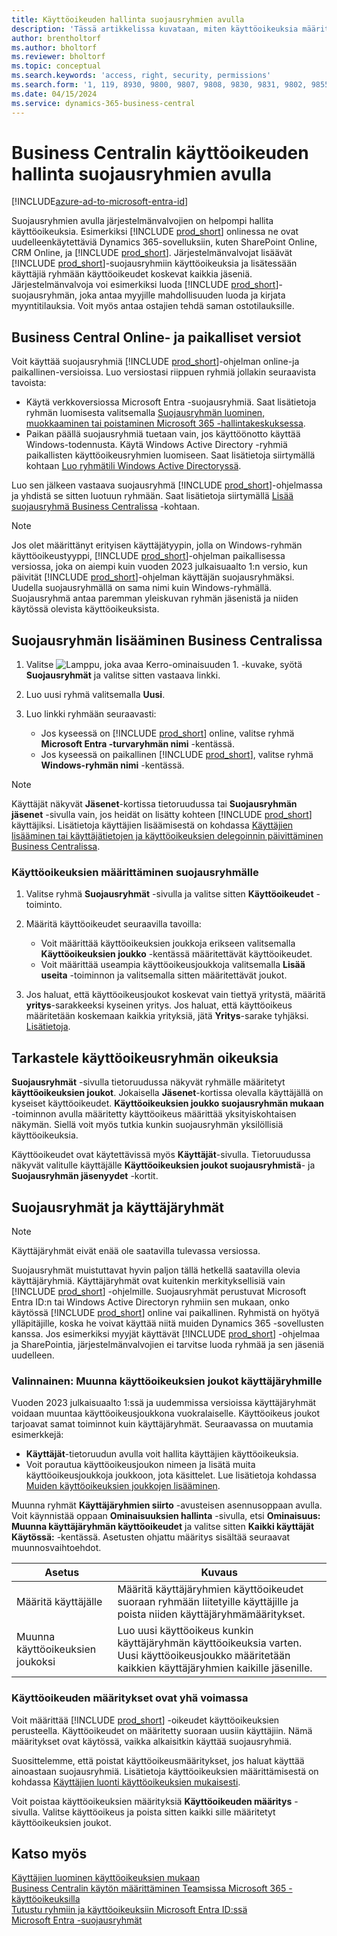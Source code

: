 ```yaml
---
title: Käyttöoikeuden hallinta suojausryhmien avulla
description: 'Tässä artikkelissa kuvataan, miten käyttöoikeuksia määritetään suojausryhmien avulla.'
author: brentholtorf
ms.author: bholtorf
ms.reviewer: bholtorf
ms.topic: conceptual
ms.search.keywords: 'access, right, security, permissions'
ms.search.form: '1, 119, 8930, 9800, 9807, 9808, 9830, 9831, 9802, 9855, 9862'
ms.date: 04/15/2024
ms.service: dynamics-365-business-central
---
```


# <a name="control-access-to-business-central-using-security-groups"></a>Business Centralin käyttöoikeuden hallinta suojausryhmien avulla

[!INCLUDE[azure-ad-to-microsoft-entra-id](~/../shared-content/shared/azure-ad-to-microsoft-entra-id.md)]

Suojausryhmien avulla järjestelmänvalvojien on helpompi hallita käyttöoikeuksia. Esimerkiksi [!INCLUDE [prod_short](includes/prod_short.md)] onlinessa ne ovat uudelleenkäytettäviä Dynamics 365-sovelluksiin, kuten SharePoint Online, CRM Online, ja [!INCLUDE [prod_short](includes/prod_short.md)]. Järjestelmänvalvojat lisäävät [!INCLUDE [prod_short](includes/prod_short.md)]-suojausryhmiin käyttöoikeuksia ja lisätessään käyttäjiä ryhmään käyttöoikeudet koskevat kaikkia jäseniä. Järjestelmänvalvoja voi esimerkiksi luoda [!INCLUDE [prod_short](includes/prod_short.md)]-suojausryhmän, joka antaa myyjille mahdollisuuden luoda ja kirjata myyntitilauksia. Voit myös antaa ostajien tehdä saman ostotilauksille.

## <a name="business-central-online-and-on-premises"></a>Business Central Online- ja paikalliset versiot

Voit käyttää suojausryhmiä [!INCLUDE [prod_short](includes/prod_short.md)]-ohjelman online-ja paikallinen-versioissa. Luo versiostasi riippuen ryhmiä jollakin seuraavista tavoista:

* Käytä verkkoversiossa Microsoft Entra -suojausryhmiä. Saat lisätietoja ryhmän luomisesta valitsemalla [Suojausryhmän luominen, muokkaaminen tai poistaminen Microsoft 365 -hallintakeskuksessa](/microsoft-365/admin/email/create-edit-or-delete-a-security-group).
* Paikan päällä suojausryhmiä tuetaan vain, jos käyttöönotto käyttää Windows-todennusta. Käytä Windows Active Directory -ryhmiä paikallisten käyttöoikeusryhmien luomiseen. Saat lisätietoja siirtymällä kohtaan [Luo ryhmätili Windows Active Directoryssä](/windows/security/operating-system-security/network-security/windows-firewall/create-a-group-account-in-active-directory). 

Luo sen jälkeen vastaava suojausryhmä [!INCLUDE [prod_short](includes/prod_short.md)]-ohjelmassa ja yhdistä se sitten luotuun ryhmään. Saat lisätietoja siirtymällä [Lisää suojausryhmä Business Centralissa](#add-a-security-group-in-business-central) -kohtaan.

> [!NOTE]
> Jos olet määrittänyt erityisen käyttäjätyypin, jolla on Windows-ryhmän käyttöoikeustyyppi, [!INCLUDE [prod_short](includes/prod_short.md)]-ohjelman paikallisessa versiossa, joka on aiempi kuin vuoden 2023 julkaisuaalto 1:n versio, kun päivität [!INCLUDE [prod_short](includes/prod_short.md)]-ohjelman käyttäjän suojausryhmäksi. Uudella suojausryhmällä on sama nimi kuin Windows-ryhmällä. Suojausryhmä antaa paremman yleiskuvan ryhmän jäsenistä ja niiden käytössä olevista käyttöoikeuksista.

## <a name="add-a-security-group-in-business-central"></a>Suojausryhmän lisääminen Business Centralissa

1. Valitse ![Lamppu, joka avaa Kerro-ominaisuuden 1.](media/ui-search/search_small.png "Kerro, mitä haluat tehdä") -kuvake, syötä **Suojausryhmät** ja valitse sitten vastaava linkki.
1. Luo uusi ryhmä valitsemalla **Uusi**.
1. Luo linkki ryhmään seuraavasti:

    * Jos kyseessä on [!INCLUDE [prod_short](includes/prod_short.md)] online, valitse ryhmä **Microsoft Entra -turvaryhmän nimi** -kentässä.
    * Jos kyseessä on paikallinen [!INCLUDE [prod_short](includes/prod_short.md)], valitse ryhmä **Windows-ryhmän nimi** -kentässä.

> [!NOTE]
> Käyttäjät näkyvät **Jäsenet**-kortissa tietoruudussa tai **Suojausryhmän jäsenet** -sivulla vain, jos heidät on lisätty kohteen [!INCLUDE [prod_short](includes/prod_short.md)] käyttäjiksi. Lisätietoja käyttäjien lisäämisestä on kohdassa [Käyttäjien lisääminen tai käyttäjätietojen ja käyttöoikeuksien delegoinnin päivittäminen Business Centralissa](ui-how-users-permissions.md#adduser).  

### <a name="assign-permissions-to-a-security-group"></a>Käyttöoikeuksien määrittäminen suojausryhmälle

1. Valitse ryhmä **Suojausryhmät** -sivulla ja valitse sitten **Käyttöoikeudet** -toiminto.
1. Määritä käyttöoikeudet seuraavilla tavoilla:

    * Voit määrittää käyttöoikeuksien joukkoja erikseen valitsemalla **Käyttöoikeuksien joukko** -kentässä määritettävät käyttöoikeudet.
    * Voit määrittää useampia käyttöoikeusjoukkoja valitsemalla **Lisää useita** -toiminnon ja valitsemalla sitten määritettävät joukot.
1. Jos haluat, että käyttöoikeusjoukot koskevat vain tiettyä yritystä, määritä **yritys**-sarakkeeksi kyseinen yritys. Jos haluat, että käyttöoikeus määritetään koskemaan kaikkia yrityksiä, jätä **Yritys**-sarake tyhjäksi. [Lisätietoja](ui-define-granular-permissions.md#control-access-to-specific-companies).

## <a name="review-the-permissions-in-a-security-group"></a>Tarkastele käyttöoikeusryhmän oikeuksia

**Suojausryhmät** -sivulla tietoruudussa näkyvät ryhmälle määritetyt **käyttöoikeuksien joukot**. Jokaisella **Jäsenet**-kortissa olevalla käyttäjällä on kyseiset käyttöoikeudet. **Käyttöoikeuksien joukko suojausryhmän mukaan** -toiminnon avulla määritetty käyttöoikeus määrittää yksityiskohtaisen näkymän. Siellä voit myös tutkia kunkin suojausryhmän yksilöllisiä käyttöoikeuksia.

Käyttöoikeudet ovat käytettävissä myös **Käyttäjät**-sivulla. Tietoruudussa näkyvät valitulle käyttäjälle **Käyttöoikeuksien joukot suojausryhmistä**- ja **Suojausryhmän jäsenyydet** -kortit.

## <a name="security-groups-and-user-groups"></a>Suojausryhmät ja käyttäjäryhmät

> [!NOTE]
> Käyttäjäryhmät eivät enää ole saatavilla tulevassa versiossa.

Suojausryhmät muistuttavat hyvin paljon tällä hetkellä saatavilla olevia käyttäjäryhmiä. Käyttäjäryhmät ovat kuitenkin merkityksellisiä vain [!INCLUDE [prod_short](includes/prod_short.md)] -ohjelmille. Suojausryhmät perustuvat Microsoft Entra ID:n tai Windows Active Directoryn ryhmiin sen mukaan, onko käytössä [!INCLUDE [prod_short](includes/prod_short.md)] online vai paikallinen. Ryhmistä on hyötyä ylläpitäjille, koska he voivat käyttää niitä muiden Dynamics 365 -sovellusten kanssa. Jos esimerkiksi myyjät käyttävät [!INCLUDE [prod_short](includes/prod_short.md)] -ohjelmaa ja SharePointia, järjestelmänvalvojien ei tarvitse luoda ryhmää ja sen jäseniä uudelleen.

### <a name="optional-convert-user-groups-to-permission-sets"></a>Valinnainen: Muunna käyttöoikeuksien joukot käyttäjäryhmille

Vuoden 2023 julkaisuaalto 1:ssä ja uudemmissa versioissa käyttäjäryhmät voidaan muuntaa käyttöoikeusjoukkona vuokralaiselle. Käyttöoikeus joukot tarjoavat samat toiminnot kuin käyttäjäryhmät. Seuraavassa on muutamia esimerkkejä:

* **Käyttäjät**-tietoruudun avulla voit hallita käyttäjien käyttöoikeuksia.
* Voit porautua käyttöoikeusjoukon nimeen ja lisätä muita käyttöoikeusjoukkoja joukkoon, jota käsittelet. Lue lisätietoja kohdassa [Muiden käyttöoikeuksien joukkojen lisääminen](ui-define-granular-permissions.md#to-add-other-permission-sets).

Muunna ryhmät **Käyttäjäryhmien siirto** -avusteisen asennusoppaan avulla. Voit käynnistää oppaan **Ominaisuuksien hallinta** -sivulla, etsi **Ominaisuus: Muunna käyttäjäryhmän käyttöoikeudet** ja valitse sitten **Kaikki käyttäjät** **Käytössä:** -kentässä. Asetusten ohjattu määritys sisältää seuraavat muunnosvaihtoehdot.

|Asetus  |Kuvaus  |
|---------|---------|
|Määritä käyttäjälle     | Määritä käyttäjäryhmien käyttöoikeudet suoraan ryhmään liitetyille käyttäjille ja poista niiden käyttäjäryhmämääritykset.        |
|Muunna käyttöoikeuksien joukoksi     | Luo uusi käyttöoikeus kunkin käyttäjäryhmän käyttöoikeuksia varten. Uusi käyttöoikeusjoukko määritetään kaikkien käyttäjäryhmien kaikille jäsenille.          |

### <a name="license-configurations-still-apply"></a>Käyttöoikeuden määritykset ovat yhä voimassa

Voit määrittää [!INCLUDE [prod_short](includes/prod_short.md)] -oikeudet käyttöoikeuksien perusteella. Käyttöoikeudet on määritetty suoraan uusiin käyttäjiin. Nämä määritykset ovat käytössä, vaikka alkaisitkin käyttää suojausryhmiä.

Suosittelemme, että poistat käyttöoikeusmääritykset, jos haluat käyttää ainoastaan suojausryhmiä. Lisätietoja käyttöoikeuksien määrittämisestä on kohdassa [Käyttäjien luonti käyttöoikeuksien mukaisesti](ui-how-users-permissions.md).

Voit poistaa käyttöoikeuksien määrityksiä **Käyttöoikeuden määritys** -sivulla. Valitse käyttöoikeus ja poista sitten kaikki sille määritetyt käyttöoikeuksien joukot.

## <a name="see-also"></a>Katso myös

[Käyttäjien luominen käyttöoikeuksien mukaan](ui-how-users-permissions.md)  
[Business Centralin käytön määrittäminen Teamsissa Microsoft 365 -käyttöoikeuksilla](admin-access-with-m365-license-setup.md)  
[Tutustu ryhmiin ja käyttöoikeuksiin Microsoft Entra ID:ssä](/azure/active-directory/fundamentals/concept-learn-about-groups)  
[Microsoft Entra -suojausryhmät](/windows-server/identity/ad-ds/manage/understand-security-groups)  
